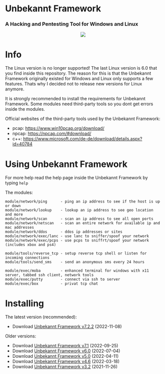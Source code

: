 # Unbekannt Framework
### A Hacking and Pentesting Tool for Windows and Linux

<p align="center">
  <img src="https://cdn.discordapp.com/attachments/808620387390324746/993284489927204904/logo.png">
</p>

# Info
The Linux version is no longer supported! The last Linux version is 6.0 that you find inside this repository.
The reason for this is that the Unbekannt Framework originally existed for Windows and Linux only supports a few features.
Thats why I decided not to release new versions for Linux anymore.

It is strongly recommended to install the requirements for Unbekannt Framework.
Some modules need third-party tools so you dont get errors inside the modules.

Official websites of the third-party tools used by the Unbekannt Framework:
  * pcap:  https://www.win10pcap.org/download/
  * npcap: https://npcap.com/#download/
  * c++:   https://www.microsoft.com/de-de/download/details.aspx?id=40784

# Using Unbekannt Framework
For more help read the help page inside the Unbekannt Framework by typing `help`

The modules:
```
module/network/ping      - ping an ip address to see if the host is up or down
module/network/lookup    - lookup an ip address to see geo location and more
module/network/scan      - scan an ip address to see all open ports
module/network/netscan   - scan an entire network for available ip and mac addresses
module/network/ddos      - ddos ip addresses or sites
module/network/exec/lanc - use lanc to sniffer/spoof your network
module/network/exec/pcps - use pcps to sniffrt/spoof your network (includes xbox and ps4) 

module/tools/reverse_tcp - setup reverse tcp shell or listen for incoming connections
module/tools/send_sms    - send an anonymous sms every 24 hours

module/exec/moba         - enhanced terminal for windows with x11 server, tabbed ssh client, network tools
module/exec/putty        - connect via ssh to server
module/exec/box          - privat tcp chat
```
# Installing
The latest version (recommended):
* Download [Unbekannt Framework v7.2.2](https://please-wait-we-update-the-framework) (2022-11-08)

Older versions:
* Download [Unbekannt Framework v7.1](https://www.mediafire.com/file/fzmtezq4xdob3t0/unbekannt-framework-v7.1-windows-x64-installer.exe/file) (2022-09-25)
* Download [Unbekannt Framework v6.0](https://www.mediafire.com/file/2m44jdtdj5ian6c/Unbekannt-Setup-6.0.exe/file) (2022-07-04)
* Download [Unbekannt Framework v5.0](https://www.mediafire.com/file/066pupar7xui3zd/Unbekannt-Setup-5.0.exe/file) (2022-04-11)
* Download [Unbekannt Framework v4.6](https://www.mediafire.com/file/87g460ecjz3muop/Unbekannt-Setup_4.6.exe/file) (2022-03-18)
* Download [Unbekannt Framework v3.2](https://www.mediafire.com/file/b23qoxwyytxsre5/Unbekannt_v3.2_setup.exe/file) (2021-11-26)
